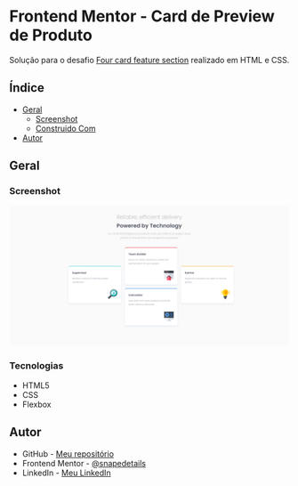 # Frontend Mentor - Card de Preview de Produto

Solução para o desafio [Four card feature section](https://www.frontendmentor.io/challenges/four-card-feature-section-weK1eFYK/hub) realizado em HTML e CSS.

## Índice

- [Geral](#geral)
  - [Screenshot](#screenshot)
  - [Construido Com](#tecnologias)
- [Autor](#author)

## Geral

### Screenshot

![](./screenshot.png)

### Tecnologias

- HTML5
- CSS
- Flexbox

## Autor

- GitHub - [Meu repositório](https://github.com/snapedetails)
- Frontend Mentor - [@snapedetails](https://www.frontendmentor.io/profile/snapedetails)
- LinkedIn - [Meu LinkedIn](https://www.linkedin.com/in/enzo-araujo-856256252/)